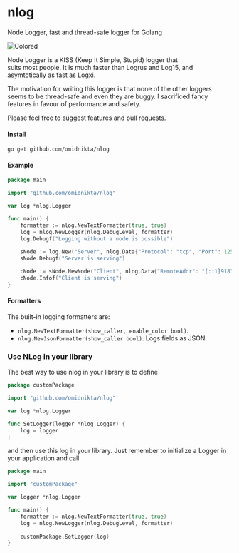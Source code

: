 # nlog
Node Logger, fast and thread-safe logger for Golang

![Colored](http://i.imgur.com/4V3pR7B.png?1)

Node Logger is a KISS (Keep It Simple, Stupid) logger that  
suits most people. It is much faster than Logrus and Log15, and
asymtotically as fast as Logxi.

The motivation for writing this logger is that none of the other
loggers seems to be thread-safe and even they are buggy. 
I sacrificed fancy features in favour of performance and safety. 

Please feel free to suggest
features and pull requests. 

#### Install
	go get github.com/omidnikta/nlog

#### Example

```go
package main

import "github.com/omidnikta/nlog"

var log *nlog.Logger

func main() {
	formatter := nlog.NewTextFormatter(true, true)
	log = nlog.NewLogger(nlog.DebugLevel, formatter)
	log.Debugf("Logging without a node is possible")
	
	sNode := log.New("Server", nlog.Data{"Protocol": "tcp", "Port": 12542})
	sNode.Debugf("Server is serving")

	cNode := sNode.NewNode("Client", nlog.Data{"RemoteAddr": "[::1]9183", "error": nil})
	cNode.Infof("Client is serving")
}
```

#### Formatters

The built-in logging formatters are:

* `nlog.NewTextFormatter(show_caller, enable_color bool)`.
* `nlog.NewJsonFormatter(show_caller bool)`. Logs fields as JSON.


### Use NLog in your library

The best way to use nlog in your library is to define

```go
package customPackage

import "github.com/omidnikta/nlog"

var log *nlog.Logger

func SetLogger(logger *nlog.Logger) {
	log = logger
}
```

and then use this log in your library. Just remember to 
initialize a Logger in your application and call

```go
package main

import "customPackage"

var logger *nlog.Logger

func main() {
	formatter := nlog.NewTextFormatter(true, true)
	log = nlog.NewLogger(nlog.DebugLevel, formatter)
	
	customPackage.SetLogger(log)	
}
```